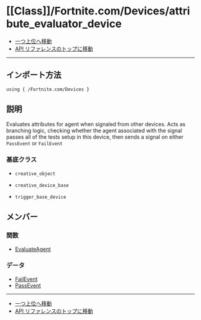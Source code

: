 # [[Class]]/Fortnite.com/Devices/attribute_evaluator_device

- [一つ上位へ移動](../main.md)
- [API リファレンスのトップに移動](../../../main.md)

---

## インポート方法

```verse
using { /Fortnite.com/Devices }
```

## 説明

Evaluates attributes for agent when signaled from other devices. Acts as branching logic, checking whether the agent associated with the signal passes all of the tests setup in this device, then sends a signal on either `PassEvent` or `FailEvent`

### 基底クラス

- `creative_object`

- `creative_device_base`

- `trigger_base_device`

## メンバー

### 関数

- [EvaluateAgent](./F_EvaluateAgent/main.md)

### データ

- [FailEvent](./D_FailEvent/main.md)
- [PassEvent](./D_PassEvent/main.md)

---

- [一つ上位へ移動](../main.md)
- [API リファレンスのトップに移動](../../../main.md)
